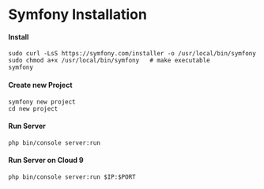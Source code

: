 Symfony Installation
====================


#### Install

    sudo curl -LsS https://symfony.com/installer -o /usr/local/bin/symfony
    sudo chmod a+x /usr/local/bin/symfony   # make executable
    symfony
    
#### Create new Project

    symfony new project
    cd new project
    
#### Run Server

    php bin/console server:run
    
#### Run Server on Cloud 9
    
    php bin/console server:run $IP:$PORT
    
    